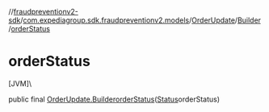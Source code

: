 //[fraudpreventionv2-sdk](../../../../index.md)/[com.expediagroup.sdk.fraudpreventionv2.models](../../index.md)/[OrderUpdate](../index.md)/[Builder](index.md)/[orderStatus](order-status.md)

# orderStatus

[JVM]\

public final [OrderUpdate.Builder](index.md)[orderStatus](order-status.md)([Status](../../-status/index.md)orderStatus)
